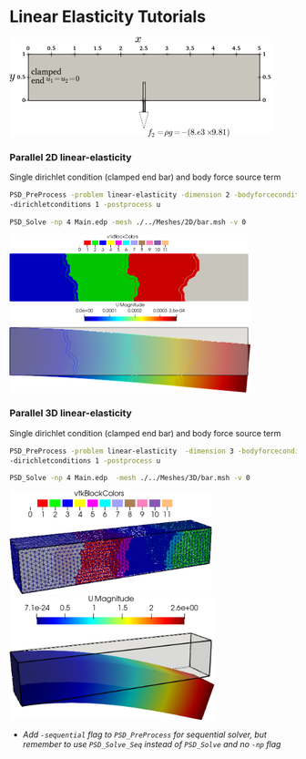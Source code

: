 #  Linear Elasticity Tutorials  #



<img src="./2d-bar.png" alt="2d-bar" style="zoom:50%;" />

### Parallel  2D linear-elasticity  ###

Single dirichlet condition (clamped end bar) and body force source term

```bash
PSD_PreProcess -problem linear-elasticity -dimension 2 -bodyforceconditions 1 \
-dirichletconditions 1 -postprocess u
```

```bash
PSD_Solve -np 4 Main.edp -mesh ./../Meshes/2D/bar.msh -v 0
```

<img src="./2d-bar-partioned.png" alt="2d-bar-partioned" style="zoom:50%;" />

<img src="./2d-bar-results.png" alt="2d-bar-results" style="zoom:50%;" />

### Parallel  3D linear-elasticity  ###

Single dirichlet condition (clamped end bar) and body force source term

```bash
PSD_PreProcess -problem linear-elasticity  -dimension 3 -bodyforceconditions 1 \
-dirichletconditions 1 -postprocess u
```

```bash
PSD_Solve -np 4 Main.edp  -mesh ./../Meshes/3D/bar.msh -v 0
```



<img src="./3d-bar-clamped-ends.png" alt="3d-bar-clamped-ends" style="zoom: 80%;" />

<img src="./3d-bar-clamped-pulled-partioned.png" alt="3d-bar-clamped-pulled-partioned" style="zoom:80%;" />

- *Add `-sequential` flag to `PSD_PreProcess`  for sequential solver, but remember to use `PSD_Solve_Seq` instead of `PSD_Solve` and no `-np` flag*

